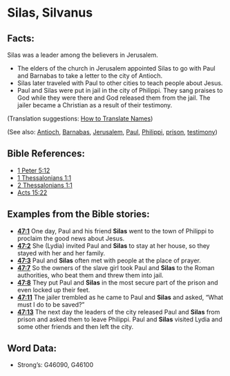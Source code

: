 # Silas, Silvanus

## Facts:

Silas was a leader among the believers in Jerusalem.

* The elders of the church in Jerusalem appointed Silas to go with Paul and Barnabas to take a letter to the city of Antioch.
* Silas later traveled with Paul to other cities to teach people about Jesus.
* Paul and Silas were put in jail in the city of Philippi. They sang praises to God while they were there and God released them from the jail. The jailer became a Christian as a result of their testimony.

(Translation suggestions: [How to Translate Names](rc://en/ta/man/translate/translate-names))

(See also: [Antioch](../names/antioch.md), [Barnabas](../names/barnabas.md), [Jerusalem](../names/jerusalem.md), [Paul](../names/paul.md), [Philippi](../names/philippi.md), [prison](../other/prison.md), [testimony](../kt/testimony.md))

## Bible References:

* [1 Peter 5:12](rc://en/tn/help/1pe/05/12)
* [1 Thessalonians 1:1](rc://en/tn/help/1th/01/1)
* [2 Thessalonians 1:1](rc://en/tn/help/2th/01/01)
* [Acts 15:22](rc://en/tn/help/act/15/22)

## Examples from the Bible stories:

* __[47:1](rc://en/tn/help/obs/47/01)__ One day, Paul and his friend __Silas__ went to the town of Philippi to proclaim the good news about Jesus.
* __[47:2](rc://en/tn/help/obs/47/02)__ She (Lydia) invited Paul and __Silas__ to stay at her house, so they stayed with her and her family.
* __[47:3](rc://en/tn/help/obs/47/03)__ Paul and __Silas__ often met with people at the place of prayer.
* __[47:7](rc://en/tn/help/obs/47/07)__ So the owners of the slave girl took Paul and __Silas__ to the Roman authorities, who beat them and threw them into jail.
* __[47:8](rc://en/tn/help/obs/47/08)__ They put Paul and __Silas__ in the most secure part of the prison and even locked up their feet.
* __[47:11](rc://en/tn/help/obs/47/11)__ The jailer trembled as he came to Paul and __Silas__ and asked, “What must I do to be saved?”
* __[47:13](rc://en/tn/help/obs/47/13)__ The next day the leaders of the city released Paul and __Silas__ from prison and asked them to leave Philippi. Paul and __Silas__ visited Lydia and some other friends and then left the city.

## Word Data:

* Strong’s: G46090, G46100
